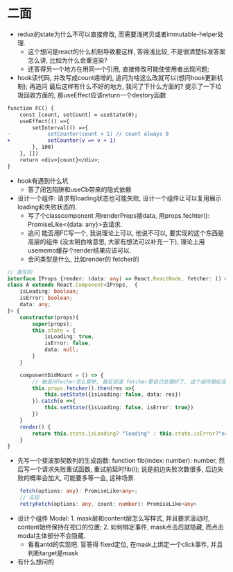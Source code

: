 # 二面
- redux的state为什么不可以直接修改, 而需要浅拷贝或者immutable-helper处理.
    - 这个想问是react的什么机制导致要这样, 答得浅比较, 不是很清楚标准答案怎么讲, 比如为什么会重渲染? 
    - 还答得另一个地方在用同一个引用, 直接修改可能使使用者出现问题;
- hook读代码, 并改写成count递增的, 追问为啥这么改就可以(想问hook更新机制); 再追问 最后这样有什么不好的地方, 我问了下什么方面的? 提示了一下垃圾回收方面的,  那useEffect应该return一个destory函数
```diff
function FC() {
    const [count, setCount] = useState(0);
    useEffect(() =>{
        setInterval(() =>{
-            setCounter(count + 1) // count always 0
+            setCounter(v => v + 1)
        }, 100)
    }, [])
    return <div>{count}</div>;
}
```
- hook有遇到什么坑
    - 答了闭包陷阱和useCb带来的隐式依赖
- 设计一个组件: 请求有loading状态也可能失败, 设计一个组件让可以复用展示loading和失败状态的.
    - 写了个classcomponent 用renderProps接data, 用props.fechter(): PromiseLike<{data: any}>去请求.
    - 追问 能否用FC写一个, 我说理论上可以, 他说不可以, 要实现的这个东西是高层的组件 (没太明白啥意思, 大家有想法可以补充一下), 理论上用usememo缓存个render结果应该可以.
    - 会问类型是什么, 比如render的 fetcher的
```ts
// 我写的
interface IProps {render: (data: any) => React.ReactNode, fetcher: () => Promise<any>}}
class A extends React.Component<IProps,  {
    isLoading: boolean;
    isError: boolean;
    data: any;
}> {
    constructor(props){
        super(props);
        this.state = {
            isLoading: true,
            isError: false,
            data: null;
        }
    }

    componentDidMount = () => {
        // 被追问fecher怎么穿参, 我反驳道 fetcher里自己处理好了, 这个组件貌似没有需要传给它的东西
        this.props.fetcher().then(res =>{
            this.setState({isLoading: false, data: res})
        }).catch(e =>{
            this.setState({isLoading: false, isError: true})
        })
    }
    render() {
        return this.state.isLoading? "loading" : this.state.isError?"error":this.props.render(this.state.data)
    }
}

```
- 先写一个斐波那契数列的生成函数: function fib(index: number): number, 然后写一个请求失败重试函数, 重试前延时fib(i); 说是前边失败次数很多, 后边失败的概率会加大, 可能要多等一会, 这种场景.
```ts
    fetch(options: any): PromiseLike<any>;
    // 实现
    retryFetch(options: any, count: number): PromiseLike<any>

```
- 设计个组件 Modal: 1. mask层和content层怎么写样式, 并且要求滚动时, content始终保持在视口的位置; 2. 如何绑定事件, mask点击后就隐藏, 而点击modal主体部分不会隐藏.
    - 看看antd的实现吧. 盲答得 fixed定位, 在mask上绑定一个click事件, 并且判断target是mask
- 有什么想问的
